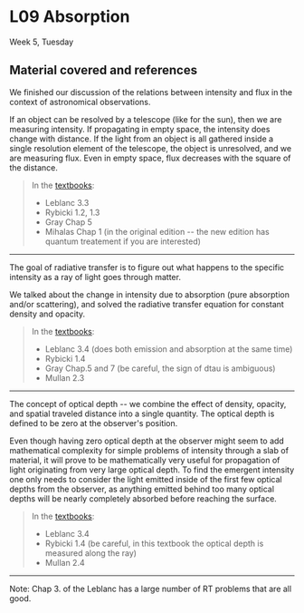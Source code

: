 # L09 Absorption

Week 5, Tuesday


## Material covered and references

We finished our discussion of the relations between intensity and flux in the context of astronomical observations.

If an object can be resolved by a telescope (like for the sun), then we are measuring intensity. If propagating in empty space, the intensity does change with distance. If the light from an object is all gathered inside a single resolution element of the telescope, the object is unresolved, and we are measuring flux. Even in empty space, flux decreases with the square of the distance. 

> In the [textbooks](../textbooks.md):
> 
>* Leblanc 3.3
>* Rybicki 1.2, 1.3
>* Gray Chap 5
>* Mihalas Chap 1 (in the original edition -- the new edition has quantum treatement if you are interested)

---

The goal of radiative transfer is to figure out what happens to the specific intensity as a ray of light goes through matter. 

We talked about the change in intensity due to absorption (pure absorption and/or scattering), and solved the radiative transfer equation for constant density and opacity.


> In the [textbooks](../textbooks.md):
> 
>* Leblanc 3.4 (does both emission and absorption at the same time)
>* Rybicki 1.4
>* Gray Chap.5 and 7 (be careful, the sign of dtau is ambiguous)
>* Mullan 2.3


---

The concept of optical depth -- we combine the effect of density, opacity, and spatial traveled distance into a single quantity. The optical depth is defined to be zero at the observer's position. 

Even though having zero optical depth at the observer might seem to add mathematical complexity for simple problems of intensity through a slab of material, it will prove to be mathematically very useful for propagation of light originating from very large optical depth. To find the emergent intensity one only needs to consider the light emitted inside of the first few optical depths from the observer, as anything emitted behind too many optical depths will be nearly completely absorbed before reaching the surface.

> In the [textbooks](../textbooks.md):
> 
>* Leblanc 3.4
>* Rybicki 1.4 (be careful, in this textbook the optical depth is measured along the ray)
>* Mullan 2.4

---
Note: Chap 3. of the Leblanc has a large number of RT problems that are all good. 